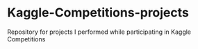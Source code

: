 # Kaggle-Competitions-projects
Repository for projects I performed while participating in Kaggle Competitions

